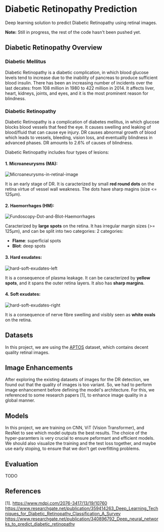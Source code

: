 # Diabetic Retinopathy Prediction
Deep learning solution to predict Diabetic Retinopathy using retinal images.

**Note:** Still in progress, the rest of the code hasn't been pushed yet.


## Diabetic Retinopathy Overview
### Diabetic Mellitus
Diabetic Retinopathy is a diabetic complication, in which blood glucose levels tend to increase due to the inability of pancreas to produce sufficient blood insulin. There has been an increasing number of incidents over the last decates: from 108 million in 1980 to 422 million in 2014. It affects liver, heart, kidneys, joints, and eyes, and it is the most prominent reason for blindness.

### Diabetic Retinopathy
Diabetic Retinopathy is a complication of diabetes mellitus, in which glucose blocks blood vessels that feed the eye. It causes swelling and leaking of blood/fluid that can cause eye injury. DR causes abnormal growth of blood which leads to vessels, bleeding, vision loss, and eventuallly blindness in advanced phases. DR amounts to 2.6% of causes of blindness.

Diabetic Retinopathy includes four types of lesions:
#### 1. Microaneurysms (MA):
![Microaneurysms-in-retinal-image](https://github.com/user-attachments/assets/a5fec93a-105c-4965-aa66-c5c555db1147)

It is an early stage of DR. It is caracterized by small **red round dots** on the retina virtue of vessel wall weakness. The dots have sharp magins (size <= 125μm).

#### 2. Haemorrhages (HM):
![Fundoscopy-Dot-and-Blot-Haemorrhages](https://github.com/user-attachments/assets/10a900a6-02a1-42ae-a833-7b9d0fe9ca2c)

Caracterized by **large spots** on the retina. It has irregular margin sizes (>= 125μm), and can be split into two categories: 2 categories:
- **Flame**: superficial spots
- **Blot**: deep spots

#### 3. Hard exudates:
![hard-soft-exudates-left](https://github.com/user-attachments/assets/892e4848-0496-4916-8d0e-c3ea9d24a1b7)

It is a consequence of plasma leakage. It can be caracterized by **yellow spots**, and it spans the outer retina layers. It also has **sharp margins**.

#### 4. Soft exudates:
![hard-soft-exudates-right](https://github.com/user-attachments/assets/f55f282e-43cf-477d-9d12-5f640235fade)

It is a consequence of nerve fibre swelling and visibly seen as **white ovals** on the retina. 

## Datasets
In this project, we are using the [APTOS](https://www.kaggle.com/competitions/aptos2019-blindness-detection/data) dataset, which contains decent quality retinal images.

## Image Enhancements
After exploring the existing datasets of images for the DR detection, we found out that the quality of images is too variant. So, we had to perform image enhancement before defining the model's architecture. For this, we referenced to some research papers [1], to enhance image quality in a global manner.

## Models
In this project, we are training on CNN, ViT (Vision Transformer), and ResNet to see which model outputs the best results. The choice of the hyper-paramters is very crucial to ensure peformant and efficient models. We should also visualize the training and the test loss together, and maybe use early stoping, to ensure that we don't get overfitting problems.

## Evaluation
TODO

## References
[1]. https://www.mdpi.com/2076-3417/13/19/10760
https://www.researchgate.net/publication/359414263_Deep_Learning_Techniques_for_Diabetic_Retinopathy_Classification_A_Survey
https://www.researchgate.net/publication/340896792_Deep_neural_networks_to_predict_diabetic_retinopathy
